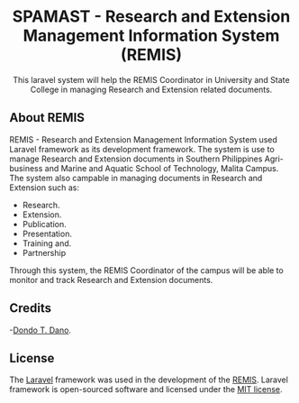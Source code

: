 <h1 align="center">SPAMAST - Research and Extension 
Management Information 
System (REMIS)</h1>
<p align="center">This laravel system will help the REMIS Coordinator in University and State College in managing Research and Extension related documents.</p>

## About REMIS

REMIS - Research and Extension Management Information System used Laravel framework as its development framework. The system is use to manage Research and Extension documents 
in Southern Philippines Agri-business and Marine and Aquatic School of Technology, Malita Campus.
The system also campable in managing documents in Research and Extension such as:

- Research.
- Extension.
- Publication.
- Presentation.
- Training and.
- Partnership

Through this system, the REMIS Coordinator of the campus will be able to monitor and track 
Research and Extension documents.


## Credits
-[Dondo T. Dano](https://github.com/dondodano).


## License
The [Laravel](https://laravel.com) framework was used in the development of the 
[REMIS](https://www.remis.dpanel.site). Laravel framework is open-sourced software and licensed under the [MIT license](https://opensource.org/licenses/MIT).
